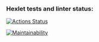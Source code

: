 ### Hexlet tests and linter status:
[![Actions Status](https://github.com/phoenix-85/php-project-45/actions/workflows/hexlet-check.yml/badge.svg)](https://github.com/phoenix-85/php-project-45/actions)

[![Maintainability](https://api.codeclimate.com/v1/badges/12303d372b3d090e92da/maintainability)](https://codeclimate.com/github/phoenix-85/php-project-45/maintainability)